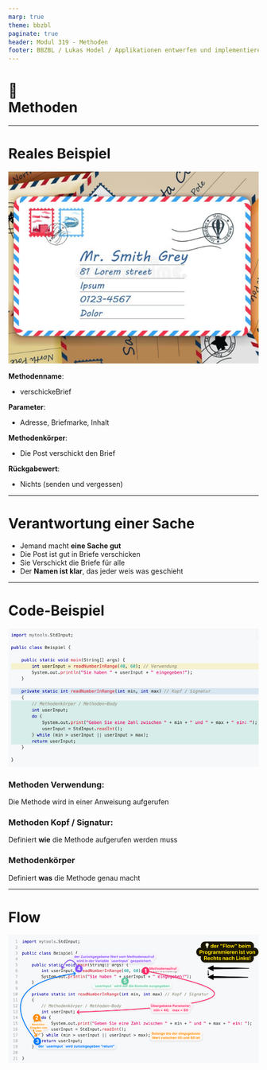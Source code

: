 ```yaml
---
marp: true
theme: bbzbl
paginate: true
header: Modul 319 - Methoden
footer: BBZBL / Lukas Hodel / Applikationen entwerfen und implementieren
---
```


<!-- _class: big center -->

# :postbox: <br/> Methoden

---

# Reales Beispiel

![bg right fit](./images/letter.png)

**Methodenname**: 

- verschickeBrief

**Parameter**: 

- Adresse, Briefmarke, Inhalt 

**Methodenkörper**: 

- Die Post verschickt den Brief

**Rückgabewert**:

- Nichts (senden und vergessen)

---

# Verantwortung einer Sache

- Jemand macht **eine Sache gut**
- Die Post ist gut in Briefe verschicken
- Sie Verschickt die Briefe für alle
- Der **Namen ist klar**, das jeder weis was geschieht

---

# Code-Beispiel

![bg right fit](./images/methode-struktur-beispiel.png)

### Methoden Verwendung: 
Die Methode wird in einer Anweisung aufgerufen

### Methoden Kopf / Signatur: 

Definiert **wie** die Methode aufgerufen werden muss
### Methodenkörper

Definiert **was** die Methode genau macht

---

# Flow
![bg w:70%](./images/methoden-flow.png)


